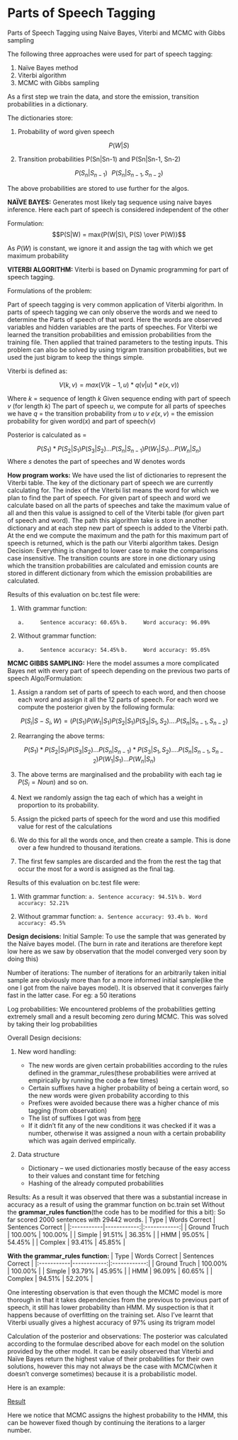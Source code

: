 # Parts of Speech Tagging

Parts of Speech Tagging using Naive Bayes, Viterbi and MCMC with Gibbs sampling

The following three approaches were used for part of speech tagging:

1. Naïve Bayes method
2. Viterbi algorithm
3. MCMC with Gibbs sampling


As a first step we train the data, and store the emission, transition probabilities in a dictionary.

The dictionaries store:

1. Probability of word given speech

$$P(W|S)$$

2. Transition probabilities P(Sn|Sn-1) and P(Sn|Sn-1, Sn-2)

$$P(S_{n}|S_{n-1}) \,\,\,\, P(S_{n}|S_{n-1},S_{n-2})$$

The above probabilities are stored to use further for the algos.

**NAÏVE BAYES:** Generates most likely tag sequence using naive bayes inference.
Here each part of speech is considered independent of the other

Formulation: $$P(S|W) = max{P(W|S)\, P(S) \over P(W)}$$


As $P(W)$ is constant, we ignore it and assign the tag with which we get maximum probability

**VITERBI ALGORITHM:**
Viterbi is based on Dynamic programming for part of speech tagging.

Formulations of the problem:

Part of speech tagging is very common application of Viterbi algorithm. In parts of speech tagging we can only observe the words and we need to determine the Parts of speech of that word. Here the words are observed variables and hidden variables are the parts of speeches.
For Viterbi we learned the transition probabilities and emission probabilities from the training file. Then applied that trained parameters to the testing inputs. This problem can also be solved by using trigram transition probabilities, but we used the just bigram to keep the things simple.

Viterbi is defined as:

$$V(k , v)  = max{ (V(k-1, u) * q(v | u) * e(x, v)) }$$

Where $k$ = sequence of length $k$
Given sequence ending with  part of speech $v$ (for length $k$)
The part of speech $u$, we compute for all parts of speeches we have
$q$ = the transition probability from $u$ to $v$
$e(x , v)$ = the emission probability for given word($x$) and part of speech($v$)

Posterior is calculated as =

$$P(S_{1})*{P(S_{2}|S_{1})P(S_{3}|S_{2})…P(S_{n}|S_{n-1})}{  P(W_{1}|S_{1})…P(W_{n}|S_{n})}$$
Where $s$ denotes the part of speeches and W denotes words

**How program works:**  We have used the list of dictionaries to represent the Viterbi table. The key of the dictionary part of speech we are currently calculating for. The index of the Viterbi list means the word for which we plan to find the part of speech. For given part of speech and word we calculate based on all the parts of speeches and take the maximum value of all and then this value is assigned to cell of the Viterbi table (for given part of speech and word). The path this algorithm take is store in another dictionary and at each step new
part of speech is added to the Viterbi path. At the end we compute the maximum and the path for this maximum part of speech is returned, which is the path our Viterbi algorithm takes.
Design Decision: Everything is changed to lower case to make the comparisons case insensitive. The transition counts are store in one dictionary using which the transition probabilities are calculated and emission counts are stored in different dictionary from which the emission probabilities are calculated.

Results of this evaluation on bc.test file were:

1. With grammar function:

    `a.     Sentence accuracy: 60.65%`
    `b.     Word accuracy: 96.09%`

2. Without grammar function:

    `a.     Sentence accuracy: 54.45%`
    `b.     Word accuracy: 95.05%`

**MCMC GIBBS SAMPLING:**
Here the model assumes a more complicated Bayes net with every part of speech depending on the previous two parts
of speech
Algo/Formulation:

1. Assign a random set of parts of speech to each word, and then choose each word and assign it all the 12 parts of speech. For each word we compute the posterior given by the following formula:

    $$P(S_{i}|S-S_{i}, W) = (P(S_{1})P(W_{1}|S_{1})P(S_{2}|S_{1})P(S_{3}|S_{1},S_{2})….P(S_{n}|S_{n-1},S_{n-2})$$

2. Rearranging the above terms:

    $$P(S_{1})*{P(S_{2}|S_{1})P(S_{3}|S_{2})…P(S_{n}|S_{n-1})}*{P(S_{3}|S_{1},S_{2})….P(S_{n}|S_{n-1},S_{n-2})}{P(W_{1}|S_{1})…P(W_{n}|S_{n})}$$
3. The above terms are marginalised and the probability with each tag ie $P(S_{i} = Noun)$ and so on.
4. Next we randomly assign the tag each of which has a weight in proportion to its probability.
5. Assign the picked parts of speech for the word and use this modified value for rest of the calculations
6. We do this for all the words once, and then create a sample. This is done over a few hundred to thousand iterations.
7. The first few samples are discarded and the from the rest the tag that occur the most for a word is assigned as the final tag.
   
Results of this evaluation on bc.test file were:
1.	With grammar function:
`a.	Sentence accuracy: 94.51%`
`b.	Word accuracy: 52.21%`

2.	Without grammar function:
`a.	Sentence accuracy: 93.4%`
`b.	Word accuracy: 45.5%`

**Design decisions:**
Initial Sample: To use the sample that was generated by the Naïve bayes model. (The burn in rate and iterations are therefore kept low here as we saw by observation that the model converged very soon by doing this)

Number of iterations: The number of iterations for an arbitrarily taken initial sample are obviously more than for a more informed initial sample(like the one I got from the naïve bayes model). It is observed that it converges fairly fast in the latter case. For eg: a 50 iterations

Log probabilities: We encountered problems of the probabilities getting extremely small and a result becoming zero during MCMC. This was solved by taking their log probabilities

Overall Design decisions:

1. New word handling:
    - The new words are given certain probabilities according to the rules defined in the
    grammar_rules(these probabilities were arrived at empirically by running the code a few times)
    - Certain suffixes have a higher probability of being a certain word, so the new words were given
    probability according to this
    - Prefixes were avoided because there was a higher chance of mis tagging (from observation)
    - The list of suffixes I got was from [here](https://web2.uvcs.uvic.ca/elc/sample/beginner/gs/gs_55_1.htm)
    - If it didn’t fit any of the new conditions it was checked if it was a number, otherwise it was assigned a noun with a certain probability which was again derived empirically.

2.	Data structure
    - Dictionary – we used dictionaries mostly because of the easy access to their values and constant time for fetching
    - Hashing of the already computed probabilities

Results:
As a result it was observed that there was a substantial increase in accuracy as a result of using the grammar
function on bc.train set
Without the **grammar_rules function**(the code has to be modified for this a bit):
So far scored 2000 sentences with 29442 words.
| Type | Words Correct | Sentences Correct |
|:-----------|------------:|:------------:|
| Ground Truch       |        100.00% |     100.00%     |
| Simple     |      91.51% |    36.35%    |
| HMM       |        95.05% |     54.45%     |
| Complex         |          93.41% |      45.85%      |


**With the grammar_rules function:**
| Type | Words Correct | Sentences Correct |
|:-----------|------------:|:------------:|
| Ground Truch       |        100.00% |     100.00%     |
| Simple     |      93.79% |    45.95%    |
| HMM       |        96.09% |     60.65%     |
| Complex         |           94.51% |      52.20%      |


One interesting observation is that even though the MCMC model is more thorough in that it takes dependencies from the previous to previous part of speech, it still has lower probability than HMM. My suspection is that it happens because of overfitting on the training set. Also I’ve learnt that Viterbi usually gives a highest accuracy of 97% using its trigram model

Calculation of the posterior and observations:
The posterior was calculated according to the formulae described above for each model on the solution provided by the other model.
It can be easily observed that Viterbi and Naïve Bayes return the highest value of their probabilities for their own solutions,
however this may not always be the case with MCMC(when it doesn’t converge sometimes) because it is a probabilistic model.

Here is an example:

[Result]()

Here we notice that MCMC assigns the highest probability to the HMM, this can be however fixed though by continuing
the iterations to a larger number.
